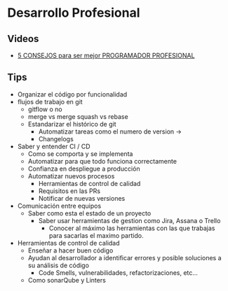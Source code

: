 # Desarrollo Profesional

## Videos

- [5 CONSEJOS para ser mejor PROGRAMADOR PROFESIONAL](https://www.youtube.com/watch?v=cF0dv8D9j60)

## Tips

- Organizar el código por funcionalidad
- flujos de trabajo en git
  - gitflow o no
  - merge vs merge squash vs rebase
  - Estandarizar el histórico de git
    - Automatizar tareas como el numero de version ->
    - Changelogs
- Saber y entender CI / CD
  - Como se comporta y se implementa
  - Automatizar para que todo funciona correctamente
  - Confianza en despliegue a producción
  - Automatizar nuevos procesos
    - Herramientas de control de calidad
    - Requisitos en las PRs
    - Notificar de nuevas versiones
- Comunicación entre equipos
  - Saber como esta el estado de un proyecto
    - Saber usar herramientas de gestion como Jira, Assana o Trello
      - Conocer al máximo las herramientas con las que trabajas para sacarlas el maximo partido.
- Herramientas de control de calidad
  - Enseñar a hacer buen código
  - Ayudan al desarrollador a identificar errores y posible soluciones a su análisis de código
    - Code Smells, vulnerabilidades, refactorizaciones, etc...
  - Como sonarQube y Linters

